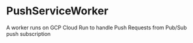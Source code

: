 # PushServiceWorker
A worker runs on GCP Cloud Run to handle Push Requests from Pub/Sub push subscription
